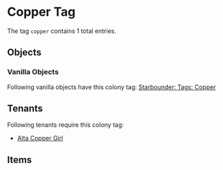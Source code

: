 # Copper Tag

The tag `copper` contains 1 total entries.

## Objects

### Vanilla Objects

Following vanilla objects have this colony tag: [Starbounder: Tags: Copper](https://starbounder.org/Tag:Copper)

## Tenants

Following tenants require this colony tag:

- [Alta Copper Girl](https://ceterai.github.io/MyEnternia/Wiki/AltaCopperGirl)

## Items
